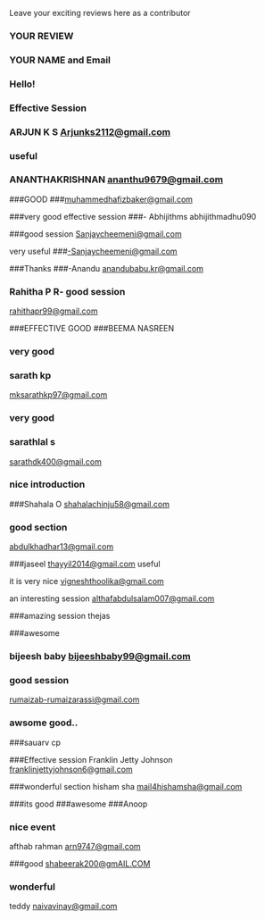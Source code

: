 Leave your exciting reviews here as a contributor

 
### YOUR REVIEW
### YOUR NAME and Email

### Hello!


### Effective Session
### ARJUN K S Arjunks2112@gmail.com

### useful 
### ANANTHAKRISHNAN ananthu9679@gmail.com

###GOOD 
###muhammedhafizbaker@gmail.com

###very good effective session
###- Abhijithms abhijithmadhu090

###good session 
Sanjaycheemeni@gmail.com

very useful
###-Sanjaycheemeni@gmail.com

###Thanks
###-Anandu anandubabu.kr@gmail.com

### Rahitha P R- good session 
rahithapr99@gmail.com

###EFFECTIVE GOOD
###BEEMA NASREEN

### very good
### sarath kp
mksarathkp97@gmail.com

### very good
### sarathlal s
sarathdk400@gmail.com

### nice introduction
###Shahala O
shahalachinju58@gmail.com


### good section
abdulkhadhar13@gmail.com

###jaseel
thayyil2014@gmail.com
useful

it is very nice
vigneshthoolika@gmail.com

an interesting session
althafabdulsalam007@gmail.com

###amazing  session
thejas

###awesome
### bijeesh baby bijeeshbaby99@gmail.com

### good session
rumaizab-rumaizarassi@gmail.com



### awsome good..
###sauarv cp

###Effective session 
Franklin Jetty Johnson
franklinjettyjohnson6@gmail.com

###wonderful section
hisham sha
mail4hishamsha@gmail.com

###its good
###awesome
###Anoop 


### nice event
afthab rahman
arn9747@gmail.com

###good 
shabeerak200@gmAIL.COM
 
### wonderful
teddy
naivavinay@gmail.com

